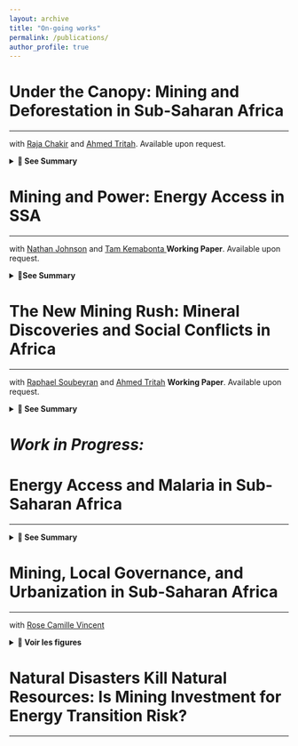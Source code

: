 ```yaml
---
layout: archive
title: "On-going works"
permalink: /publications/
author_profile: true
---
```



# Under the Canopy: Mining and Deforestation in Sub-Saharan Africa
------
with [Raja Chakir](https://sites.google.com/site/rajachakir/home) and [Ahmed Tritah](https://sites.google.com/site/ahmtritah/). Available upon request. 

<details>
<summary><strong>📄 See Summary</strong></summary>

**Abstract**: 
This study examines the impact of mining on deforestation in Sub-Saharan Africa (2001–2018). Using geospatial data on 14 minerals and a Two-Way Fixed Effects Difference-in-Differences (TWFE-DID) approach, we find that mining significantly increases deforestation, with indirect effects exceeding direct ones and extending up to 80 km from mining sites. Causal mediation analysis identifies key mechanisms, including agriculture, urbanization, infrastructure, and conflict. Results remain robust to global mineral price fluctuations and vary by mine size, mineral type, and ownership structure. Our findings highlight the broad environmental footprint of mining and the need for sustainable policies.

Figure: Deforestation rate before/after mining discovered at cell and buffer zone levels <br/><img src='/images/RESULTdeforstation.jpg'>

</details>

# Mining and Power: Energy Access in SSA
------
with [Nathan Johnson](https://search.asu.edu/profile/2183493) and [Tam Kemabonta ](https://scholar.google.com/citations?user=hrZlpwUAAAAJ&hl=en)
**Working Paper**. Available upon request.

<details>
<summary><strong>📄See Summary</strong></summary>

**Abstract**

This study investigates the effect of mining activities involving 32 minerals on energy access (created using population and night lights at 1x1 km of resolution) in sub-Saharan Africa (SSA) from 2000 to 2022. Using georeferenced data in cells of 0.5°×0.5°, we compare energy access in areas with active mines to those with inactive mines, which are defined as sites that were discovered but were never active, serving as our control group. Our results indicate no evidence of active mines on energy access when using inactive mines for comparison. However, when all areas (without mines) are considered as the control group, the impact of mining activities appears significant and positive. Our findings show that regions mining energy-intensive minerals like uranium and cobalt have the lowest energy access. In contrast, those mining less intensive minerals such as gold have higher access rates. Interestingly, cells with Giant and SuperGiant mine sizes have relatively low energy access for local communities. We also investigate how mining affects electricity access using DHS data. Additionally, mining areas exhibit enclave characteristics, with positive spillover effects on nearby regions. Energy access is notably greater in mining locations near generators, power plants, large cities, ports, and key agricultural areas. Our results remain robust when considering the impact of mineral prices on energy access.

Map: Discovery Mining (2001-2009) and Population Access of Energy (2000 and 2010) <br/><img src='/images/mining_electricty_ASS.png'>
 
Map: Energy Access from generator locations in SSA <br/><img src='/images/DISTANCE_generator_energy_access_ssa.png'>

</details>

# The New Mining Rush: Mineral Discoveries and Social Conflicts in Africa
------
with [Raphael Soubeyran](https://sites.google.com/site/soubeyranhomepage/) and [Ahmed Tritah](https://sites.google.com/site/ahmtritah/)
**Working Paper**. Available upon request.

<details>
<summary><strong>📄 See Summary</strong></summary>

**Abstract**

The global energy transition is crucial but presents social and political challenges, particularly in mineral-rich African countries. This study uses high-resolution data to explore the relationship between mining discoveries and conflict from 1997 to 2022. Using high-resolution remote sensing data combined with a dynamic panel and event-study approach, our findings indicate that conflict increases during exploration, primarily due to protests and riots over gold minerals. This escalation peaks during the Pre-Feasibility and Feasibility stages before continuing to rise after production starts. Conflict patterns vary by mine size, mineral type, and ownership. Mechanism analysis highlights local economic development (local economic activity, electricity access, urbanization, and migration) and environmental degradation (deforestation rate) induced by mining, amplifying the risk of conflict and emphasizing the need for local engagement. Results are consistent across varying specifications, including using mineral prices as a treatment variable and adopting a Synthetic Control Differences-in-Differences design.

Map: Number of conflict events in Africa 1997-2021 <br/><img src='/images/Map_number of ACLED events.png'>

</details>
 
# *Work in Progress:*
# Energy Access and Malaria in Sub-Saharan Africa
------

<details>
<summary><strong>📄 See Summary</strong></summary>

**Abstract**

Access to electricity poses a significant challenge, particularly in rural areas of Sub-Saharan Africa. This lack of access does not mitigate the morbidity and mortality associated with malaria. This study investigates the causal relationship between electricity access and the incidence of malaria in 25 Sub-Saharan countries, utilizing various sources of georeferenced data (DHS, Afrobarometer, Malaria Atlas, population, and night light) with different spatial levels (5km, DHS cluster, and child under 5 years). The findings indicate that people living in electrified areas are less likely to contract malaria. This study underscores the importance of electrification in Africa as a critical component in the fight against malaria, as it contributes to improving household income levels, improving access to preventive information, and improving overall living conditions.

Map: Malaria and Electricity Access at DHS cluster levels in SSA 2000-2013 <br/><img src='/images/Malaria_Electricity.png'>
 
Map: Impact of Electricity Access on Malaria Incidence Rate Among Children Under 5 Years Old <br/><img src='/images/fig_DHS_child5years.png'>

</details>

# Mining, Local Governance, and Urbanization in Sub-Saharan Africa
------
with [Rose Camille Vincent](https://rosecamillevincent.com/)

<details>
<summary><strong>📄 Voir les figures</strong></summary>

Map: Number of mines with size and type of minerals in Africa 1950-2019 <br/><img src='/images/Map_Mineral_Size_AFRICA_ok.PNG'>

</details>

# Natural Disasters Kill Natural Resources: Is Mining Investment for Energy Transition Risk?
------
